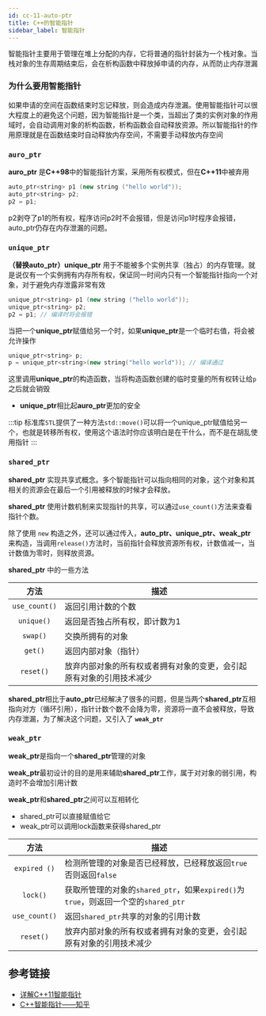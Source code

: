 ```yaml
---
id: cc-11-auto-ptr
title: C++的智能指针
sidebar_label: 智能指针
---
```

智能指针主要用于管理在堆上分配的内存，它将普通的指针封装为一个栈对象。当栈对象的生存周期结束后，会在析构函数中释放掉申请的内存，从而防止内存泄漏
### 为什么要用智能指针
如果申请的空间在函数结束时忘记释放，则会造成内存泄漏。使用智能指针可以很大程度上的避免这个问题，因为智能指针是一个类，当超出了类的实例对象的作用域时，会自动调用对象的析构函数，析构函数会自动释放资源。所以智能指针的作用原理就是在函数结束时自动释放内存空间，不需要手动释放内存空间

### `auro_ptr`
**auro_ptr** 是**C++98**中的智能指针方案，采用所有权模式，但在**C++11**中被弃用
``` cpp
auto_ptr<string> p1 (new string ("hello world")); 
auto_ptr<string> p2; 
p2 = p1;
```
p2剥夺了p1的所有权，程序访问p2时不会报错，但是访问p1时程序会报错，auto_ptr仍存在内存泄漏的问题。

### `unique_ptr`
**（替换auto_ptr）unique_ptr** 用于不能被多个实例共享（独占）的内存管理。就是说仅有一个实例拥有内存所有权，保证同一时间内只有一个智能指针指向一个对象，对于避免内存泄露非常有效
``` cpp
unique_ptr<string> p1 (new string ("hello world")); 
unique_ptr<string> p2; 
p2 = p1; // 编译时将会报错
```
当把一个**unique_ptr**赋值给另一个时，如果**unique_ptr**是一个临时右值，将会被允许操作
``` cpp
unique_ptr<string> p;
p = unique_ptr<string>(new string("hello world")); // 编译通过
```
这里调用**unique_ptr**的构造函数，当将构造函数创建的临时变量的所有权转让给`p`之后就会销毁
- **unique_ptr**相比起**auro_ptr**更加的安全

:::tip
标准库`STL`提供了一种方法`std::move()`可以将一个unique_ptr赋值给另一个，也就是转移所有权，使用这个语法时你应该明白是在干什么，而不是在胡乱使用指针
:::

### `shared_ptr`
**shared_ptr** 实现共享式概念。多个智能指针可以指向相同的对象，这个对象和其相关的资源会在最后一个引用被释放的时候才会释放。

**shared_ptr** 使用计数机制来实现指针的共享，可以通过`use_count()`方法来查看指针个数。

除了使用 `new` 构造之外，还可以通过传入，**auto_ptr、unique_ptr、weak_ptr** 来构造，当调用`release()`方法时，当前指针会释放资源所有权，计数值减一，当计数值为零时，则释放资源。

**shared_ptr** 中的一些方法

方法 | 描述 |
:---------:|----------
`use_count()` | 返回引用计数的个数
`unique()` | 返回是否独占所有权，即计数为1
`swap()`  | 交换所拥有的对象
`get()`| 返回内部对象（指针）
`reset()` | 放弃内部对象的所有权或者拥有对象的变更，会引起原有对象的引用技术减少

**shared_ptr**相比于**auto_ptr**已经解决了很多的问题，但是当两个**shared_ptr**互相指向对方（循环引用），指针计数个数不会降为零，资源将一直不会被释放，导致内存泄漏，为了解决这个问题，又引入了 **`weak_ptr`**



### `weak_ptr`
**weak_ptr**是指向一个**shared_ptr**管理的对象

**weak_ptr**最初设计的目的是用来辅助**shared_ptr**工作，属于对对象的弱引用，构造时不会增加引用计数

**weak_ptr**和**shared_ptr**之间可以互相转化
- shared_ptr可以直接赋值给它
- weak_ptr可以调用lock函数来获得shared_ptr

方法 | 描述 |
:---------:|----------
`expired ()`| 检测所管理的对象是否已经释放，已经释放返回`true`否则返回`false`
`lock()` | 获取所管理的对象的`shared_ptr`，如果`expired()`为`true`，则返回一个空的`shared_ptr`
`use_count()` | 返回`shared_ptr`共享的对象的引用计数
`reset()` | 放弃内部对象的所有权或者拥有对象的变更，会引起原有对象的引用技术减少

## 参考链接
- [详解C++11智能指针](https://www.cnblogs.com/WindSun/p/11444429.html)
- [C++智能指针——知乎](https://zhuanlan.zhihu.com/p/54078587?from_voters_page=true)